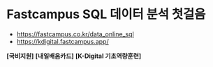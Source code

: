 # Fastcampus SQL 데이터 분석 첫걸음
* https://fastcampus.co.kr/data_online_sql
* https://kdigital.fastcampus.app/

__[국비지원]__ 
__[내일배움카드]__ 
__[K-Digital 기초역량훈련]__
